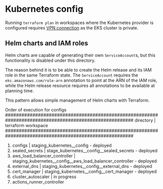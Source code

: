 # Kubernetes config

Running `terraform plan` in workspaces where the Kubernetes provider is configured requires [VPN connection][vpn] as the EKS cluster is private.

[vpn]: ../../bootstrap/client_vpn.md

## Helm charts and IAM roles

Helm charts are capable of generating their own `ServiceAccount`s, but this functionality is disabled under this directory.

The reason behind it is to be able to create the Helm release and its IAM role in the same Terraform state.
The `ServiceAccount` requires the `eks.amazonaws.com/role-arn` annotation to point at the ARN of the IAM role,
while the Helm release resource requires all annotations to be available at planning time.

This pattern allows simple management of Helm charts with Terraform.

Order of execution for configs
#######################################################################################################
directory                               |   terraform workspace
#######################################################################################################
1. configs                              | staging_kubernetes__config    - deployed
2. sealed_secrets                       | stage_kubernetes__config__sealed_secrets - deployed
3. aws_load_balancer_controller         | staging_kubernetes__config__aws_load_balancer_controller - deployed
4. external_dns                         | staging_kubernetes__config__external_dns - deployed
5. cert_manager                         | staging_kubernetes__config__cert_manager - deployed
6. cluster_autoscaler                   |  in progress
7. actions_runner_controller